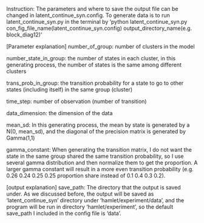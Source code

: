 Instruction:
The parameters and where to save the output file can be changed in latent_continue_syn.config. 
To generate data is to run latent_continue_syn.py in the terminal by
‘python latent_continue_syn.py con_fig_file_name(latent_continue_syn.config) 
output_directory_name(e.g. block_diag12)’

[Parameter explanation]
number_of_group: 
number of clusters in the model

number_state_in_group: 
the number of states in each cluster, in this generating process, the number of states is the same among different clusters

trans_prob_in_group:
the transition probability for a state to go to other states (including itself) in the same group (cluster)

time_step:
number of observation (number of transition)

data_dimension:
the dimension of the data

mean_sd:
In this generating process, the mean by state is generated by a N(0, mean_sd), and the diagonal of the precision matrix is generated by Gamma(1,1)

gamma_constant:
When generating the transition matrix, I do not want the state in the same group shared the same transition probability, so I use several gamma distribution and then normalize them to get the proportion. A larger gamma constant will result in a more even transition probability (e.g. 0.26 0.24 0.25 0.25 proportion share instead of 0.1 0.4 0.3 0.2).

[output explanation]
save_path:
The directory that the output is saved under. As we discussed before, the output will be saved as ‘latent_continue_syn’ directory under ‘hamlet/experiment/data’, and the program will be run in directory ‘hamlet/experiment’, so the default save_path I included in the config file is ‘data’.
